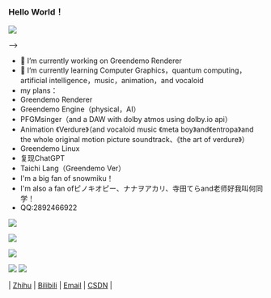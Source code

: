 ### Hello World！
<img src="https://readme-typing-svg.herokuapp.com/?lines=Think%20different;Stay%20hungry%20stay%20foolish;Computer%20graphics%20is%20awesome！&font=Roboto" />

-->
- 🔭 I’m currently working on Greendemo Renderer
- 🌱 I’m currently learning Computer Graphics，quantum computing，artificial intelligence，music，animation，and vocaloid 
- my plans：
- Greendemo Renderer
- Greendemo Engine（physical，AI）
- PFGMsinger（and a DAW with dolby atmos using dolby.io api）
- Animation 《Verdure》（and vocaloid music 《meta boy》and《entropa》and the whole original motion picture soundtrack、《the art of verdure》）
- Greendemo Linux
- 复现ChatGPT
- Taichi Lang（Greendemo Ver）
- I'm a big fan of snowmiku！
- I'm also a fan ofピノキオピー、ナナヲアカリ、寺田てらand老师好我叫何同学！
- QQ:2892466922


![](https://github-readme-stats.vercel.app/api?username=David20080125&show_icons=true&theme=dark&count_private=true)
 
![](https://github-readme-stats.vercel.app/api/top-langs/?username=David20080125&theme=dark&layout=compact)

![](https://activity-graph.herokuapp.com/graph?username=David20080125&theme=github)

![](https://stats.justsong.cn/api/bilibili/?id=1935917667&theme=dark)
![](https://stats.justsong.cn/api/bilibili/?id=402733289&theme=dark)

<p align="center">

| 
<a href="https://www.zhihu.com/people/b8e59c8be41a29875c2e26dbd5b7c4a7" target="_blank">Zhihu</a> | 
<a href="https://space.bilibili.com/1935917667" target="_blank">Bilibili</a> |
<a href="mailto:davidqiuhr@outlook.com" target="_blank">Email</a> |
<a href="https://blog.csdn.net/DavidMEMZ?spm=1000.2115.3001.5343" target="_blank">CSDN</a> |
</p>
